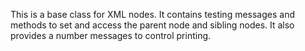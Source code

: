 This is a base class for XML nodes. It contains testing messages and methods to set and access the parent node and sibling nodes. It also provides a number messages to control printing.